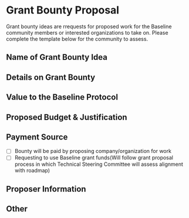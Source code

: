 # Grant Bounty Proposal 
Grant bounty ideas are rrequests for proposed work for the Baseline community members or interested organizations to take on. Please complete the template below for the community to assess.

## Name of Grant Bounty Idea
<!--- Name of the grant idea in a few words -->

## Details on Grant Bounty
<!--- Describe your idea in greater detail (deliverables, requirements, functionalities, etc.)  -->

## Value to the Baseline Protocol
<!--- Elaborate on the value this effort provides to the further developement, enhancement, or adoption of the Baseline Protocol -->

## Proposed Budget & Justification
<!-- Provide proposed amount that should be paid (in USD) for the grant work, with detailed justification -->

## Payment Source
<!-- What is your proposed source of payment -->
- [ ] Bounty will be paid by proposing company/organization for work 
- [ ] Requesting to use Baseline grant funds(Will follow grant proposal process in which Technical Steering Committee will assess alignment with roadmap)

## Proposer Information 
<!-- Provide your contact info here -->

## Other
<!-- Questions, comments, links to relevant information -->
